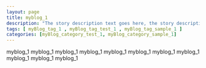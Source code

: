 ```yaml
---
layout: page
title: myblog_1 
description: "The story description text goes here, the story description text goes here, the story description text goes here, the story description text goes here, the story description text goes here."
tags: [ myBlog_tag_1 , myBlog_tag_test_1 , myBlog_tag_sample_1 ]
categories: [myBlog_category_test_1, myBlog_category_sample_1]
---
```


myblog_1 myblog_1 myblog_1 myblog_1 myblog_1 myblog_1 myblog_1 myblog_1 myblog_1 myblog_1 myblog_1 